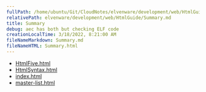 ```yaml
---
fullPath: /home/ubuntu/Git/CloudNotes/elvenware/development/web/HtmlGuide/Summary.md
relativePath: elvenware/development/web/HtmlGuide/Summary.md
title: Summary
debug: aec has both but checking ELF code
creationLocalTime: 3/18/2022, 8:21:00 AM
fileNameMarkdown: Summary.md
fileNameHTML: Summary.html
---
```


<!-- toc -->
<!-- tocstop -->

* [HtmlFive.html](HtmlFive.html)
* [HtmlSyntax.html](HtmlSyntax.html)
* [index.html](index.html)
* [master-list.html](master-list.html)